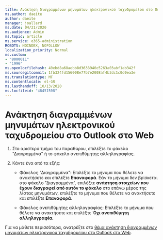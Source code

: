 ```yaml
---
title: Ανάκτηση διαγραμμένων μηνυμάτων ηλεκτρονικού ταχυδρομείου στο Outlook στο Web
ms.author: daeite
author: daeite
manager: joallard
ms.date: 04/21/2020
ms.audience: Admin
ms.topic: article
ms.service: o365-administration
ROBOTS: NOINDEX, NOFOLLOW
localization_priority: Normal
ms.custom:
- "8000011"
- "1996"
ms.openlocfilehash: 40ebd8a68aebb8d3638940e5263a03abf1ab342f
ms.sourcegitcommit: 1fb324fd156008e77b7e2008af4b3dc1c0d0ea3e
ms.translationtype: MT
ms.contentlocale: el-GR
ms.lasthandoff: 10/13/2020
ms.locfileid: "48451508"
---
```

# <a name="recover-deleted-email-in-outlook-on-the-web"></a>Ανάκτηση διαγραμμένων μηνυμάτων ηλεκτρονικού ταχυδρομείου στο Outlook στο Web

1. Στο αριστερό τμήμα του παραθύρου, επιλέξτε το φάκελο "Διαγραμμένα" ή το φάκελο ανεπιθύμητης αλληλογραφίας.

2. Κάντε ένα από τα εξής:

    - Φάκελος "Διαγραμμένα": Επιλέξτε το μήνυμα που θέλετε να ανακτήσετε και επιλέξτε **Επαναφορά**. Εάν το μήνυμα δεν βρίσκεται στο φάκελο "Διαγραμμένα", επιλέξτε **ανάκτηση στοιχείων που έχουν διαγραφεί από αυτόν το φάκελο** στο επάνω μέρος της λίστας μηνυμάτων, επιλέξτε το μήνυμα που θέλετε να ανακτήσετε και επιλέξτε **Επαναφορά**.

    - Φάκελος ανεπιθύμητης αλληλογραφίας: Επιλέξτε το μήνυμα που θέλετε να ανακτήσετε και επιλέξτε **Όχι ανεπιθύμητη αλληλογραφία**.

Για να μάθετε περισσότερα, ανατρέξτε στο [θέμα ανάκτηση διαγραμμένων μηνυμάτων ηλεκτρονικού ταχυδρομείου στο Outlook στο Web](https://support.office.com/article/a8ca78ac-4721-4066-95dd-571842e9fb11).
